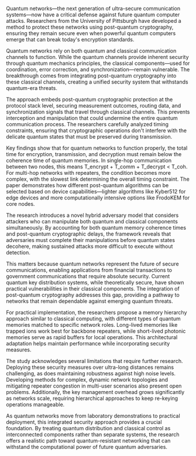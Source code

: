 Quantum networks—the next generation of ultra-secure communication systems—now have a critical defense against future quantum computer attacks. Researchers from the University of Pittsburgh have developed a method to protect these networks using post-quantum cryptography, ensuring they remain secure even when powerful quantum computers emerge that can break today's encryption standards.

Quantum networks rely on both quantum and classical communication channels to function. While the quantum channels provide inherent security through quantum mechanics principles, the classical components—used for coordination, error correction, and synchronization—remain vulnerable. The breakthrough comes from integrating post-quantum cryptography into these classical channels, creating a unified security system that withstands quantum-era threats.

The approach embeds post-quantum cryptographic protection at the protocol stack level, securing measurement outcomes, routing data, and synchronization signals that travel through classical channels. This prevents interception and manipulation that could undermine the entire quantum communication process. The researchers carefully analyzed timing constraints, ensuring that cryptographic operations don't interfere with the delicate quantum states that must be preserved during transmission.

Key findings show that for quantum networks to function properly, the total time for encryption, transmission, and decryption must remain below the coherence time of quantum memories. In single-hop communication between two nodes, this means T_encrypt + T_comm + T_decrypt < T_coh. For multi-hop networks with repeaters, the condition becomes more complex, with the slowest link determining the overall timing constraint. The paper demonstrates how different post-quantum algorithms can be selected based on device capabilities—lighter algorithms like Kyber512 for edge devices and more computationally intensive options like FrodoKEM for core nodes.

The research introduces a novel hybrid adversary model that considers attackers who can manipulate both quantum and classical components simultaneously. By accounting for both quantum memory coherence times and post-quantum cryptographic delays, the framework reveals that adversaries must complete their manipulations before quantum states decohere, making sustained attacks more difficult to execute without detection.

This matters because quantum networks represent the future of secure communications, enabling applications from financial transactions to government communications that require absolute security. Current quantum key distribution systems, while theoretically secure, have shown practical vulnerabilities in their classical components. The integration of post-quantum cryptography addresses this gap, providing a pathway to networks that remain dependable against emerging quantum threats.

For practical implementation, the researchers propose a memory hierarchy approach similar to classical computing, with different types of quantum memories matched to specific network roles. Long-lived memories like trapped ions work best for backbone repeaters, while short-lived photonic memories serve as rapid buffers for local operations. This architectural adaptation helps maintain performance while incorporating security measures.

The study acknowledges several limitations that require further research. Deploying these security measures over ultra-long distances remains challenging, as does maintaining robustness against high noise levels. Developing methods for complex, dynamic network topologies and mitigating repeater congestion in multi-user scenarios also present open problems. Additionally, the key management overhead grows significantly as networks scale, requiring hierarchical approaches to keep re-keying operations manageable.

As quantum networks move from laboratory demonstrations to practical deployment, this integrated security approach provides a crucial foundation. By treating quantum distribution and classical control as interconnected components rather than separate systems, the research offers a realistic path toward quantum-resistant networking that can withstand the computational power of future quantum adversaries.